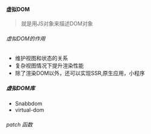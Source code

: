#### 虚拟DOM

> 就是用JS对象来描述DOM对象

###### 虚拟DOM的作用

- 维护视图和状态的关系
- 复杂视图情况下提升渲染性能
- 除了渲染DOM以外，还可以实现SSR,原生应用，小程序

##### 虚拟DOM库

- Snabbdom
- virtual-dom

###### patch 函数

